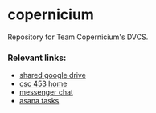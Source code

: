 copernicium
===========


Repository for Team Copernicium's DVCS.


### Relevant links:

- [shared google drive](https://drive.google.com/open?id=0B3rmOUWm5OBlNzRnZTZEajFWZkU)
- [csc 453 home](http://www.cs.rochester.edu/drupal/groups/cding/253453)
- [messenger chat](https://www.messenger.com/t/563048860513155)
- [asana tasks](https://app.asana.com/0/56905660582491/calendar)
